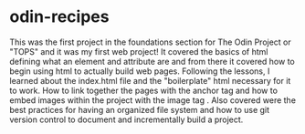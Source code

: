 # odin-recipes
This was the first project in the foundations section for The Odin Project or "TOPS" and it was my first web project! It covered the basics of html defining what an element and attribute are and from
there it covered how to begin using html to actually build web pages. Following the lessons, I learned about the index.html file and the "boilerplate" html necessary for it to work. How to link together
the pages with the anchor tag <a> and how to embed images within the project with the image tag <img>. Also covered were the best practices for having an organized file system and how to use git version control to document and incrementally build a project.
